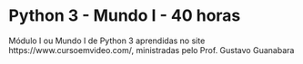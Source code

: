 <h1> Python 3 - Mundo I - 40 horas</h1>
<p> </p>
<p>Módulo I ou Mundo I de Python 3 aprendidas no site https://www.cursoemvideo.com/, ministradas pelo Prof. Gustavo Guanabara</p>

